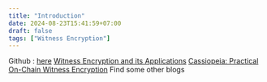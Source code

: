 ```yaml
---
title: "Introduction"
date: 2024-08-23T15:41:59+07:00
draft: false
tags: ["Witness Encryption"]
---
```


Github : [here](https://github.com/guberti/witness-encryption-demos)
[Witness Encryption and its Applications](https://eprint.iacr.org/2013/258.pdf)
[Cassiopeia: Practical On-Chain Witness Encryption](https://fc23.ifca.ai/wtsc/WTSC23_3.pdf)
Find some other blogs